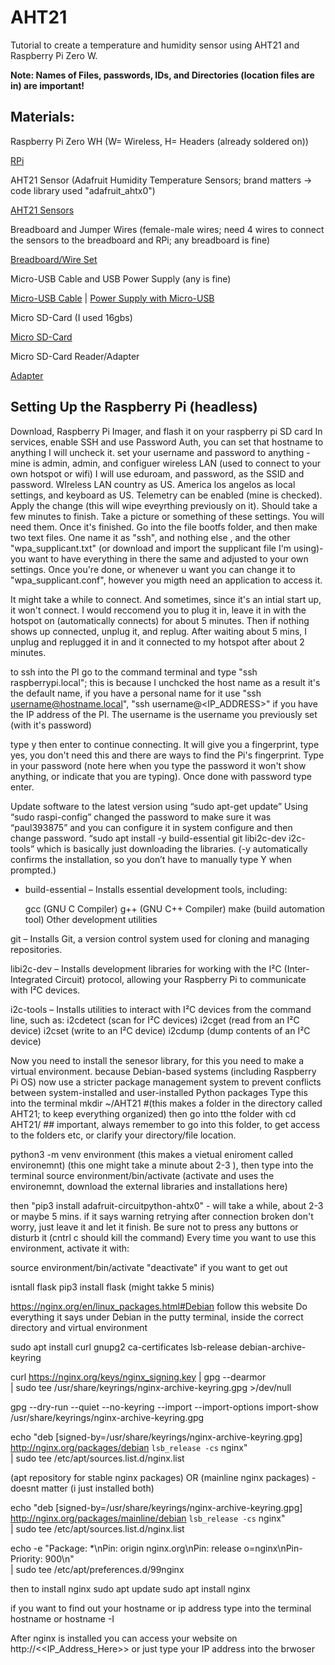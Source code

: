 # AHT21
Tutorial to create a temperature and humidity sensor using AHT21 and Raspberry Pi Zero W. 

**Note: Names of Files, passwords, IDs, and Directories (location files are in) are important!**

## Materials:
Raspberry Pi Zero WH (W= Wireless, H= Headers (already soldered on))

[RPi](https://www.amazon.com/Raspberry-Bluetooth-Compatible-Connector-headers/dp/B0CG99MR5W?crid=YN19MCMRYEC1&dib=eyJ2IjoiMSJ9.WEtUDQK3vhQkFbdhbEmfjWrj_9w6I2o00tTxnnLh9T8v7-Q9FfEwbd3aPnh53XCOjxdwvMByjlossEZ1C09VjkflufTdu0pRNFIFnekUCu0adQJX5nQh4ElQ9wNNi-DL-Q3xMKTX_HPr8TQzf7RGnhQQHzqC6pTR_GFXXKtxfP4bni95r93Z5g2F3ZNP_zS_KYKdld8jQgPP9FVbt6xnCznnPfGXeV6_T0t7BzsRcXBVR70CE2qHD10Yeg5-Nt3sz7_yWhvVnHepARwkwowbOIVOQ4I5bI_bCrN6n3VY8508R3fVTiV4f8fcn6lRuFHbSOagvTzI8TnONCw8My3Nu-NLqv8f2wCexAISXRFnCko.ZwAyMG__KfboHmyRSViGvPvxUDbDSHWUBs8Pgnxqoiw&dib_tag=se&keywords=raspberry%2Bpi%2Bzero%2Bw%2Bh&qid=1740175076&s=electronics&sprefix=raspberrry%2Bpi%2Bzero%2Bw%2B%2Celectronics%2C213&sr=1-1&th=1)

AHT21 Sensor (Adafruit Humidity Temperature Sensors; brand matters -> code library used "adafruit_ahtx0")

[AHT21 Sensors](https://www.amazon.com/UMLIFE-Precision-Temperature-Measurement-Communication/dp/B0C6DZ8YZG?crid=6KT50QK4051T&dib=eyJ2IjoiMSJ9.--9iZK9wWnKNwOHjRBdEsnOgpCZcL0V3rZdXW3BneKrRRTUKEV-4xwqiwmOQcXmch-4LNY3CXhMJIaRsgw-YE19_9oPCNUY7Ei-HE64CkUylj3EjCKtYh_Ewwpkd2e4PKiR0iXhrnyx00EvZDfkZAt4KUFXIS3cTuvGOo9QetFUDjWsZ94TcpSM2i5d4UV6Em-8UmNdBAdzkmlJiSg_2t3JLrBuIkqaAguwdcGcRhc0.AL-HbH3saLZ-HQf68Wmw1_wA0j5UtVst3vJWOnykzqc&dib_tag=se&keywords=aht21%2Btemperature%2Bsensor&qid=1740175406&sprefix=AHT21%2Caps%2C204&sr=8-5&th=1)

Breadboard and Jumper Wires (female-male wires; need 4 wires to connect the sensors to the breadboard and RPi; any breadboard is fine)

[Breadboard/Wire Set](https://www.amazon.com/HUAREW-Breadboard-Jumper-Include-Points/dp/B09VKYLYN7?crid=2LV4G3OA5VBHV&dib=eyJ2IjoiMSJ9.ozHaOEz11CAJtB_xbZ27F-e75UuFDp5cGrPdMUK1I-X73Vhc0u1U3IKdbRw0Kn2lsugL24L49g8Us7f-gVrIUbJYOTo5f9XcpIZgNX2lYVgBHJNWRCf06lu8CKsz0uNLRE_UrM8SrzQXpSuyLy9J6Ol_aOHhAF9iOsc1MjEKr7ajN_xdOuw9zKelyJrTrpCoaNsXsZwXg1GpweQhkxVlkcce551PlK4-CNnuCrfSnss.UNmPV_krCkfU3wT4rHPr_wS87d90idZtb-0NkZFWOy4&dib_tag=se&keywords=breadboard+and+jumper+wires&qid=1740175667&sprefix=breadboard+and+jumper+wir%2Caps%2C202&sr=8-3)

Micro-USB Cable and USB Power Supply (any is fine)

[Micro-USB Cable](https://www.amazon.com/Charging-Transfer-Android-Trustable-MYFON/dp/B098DW7485?crid=2KGXKFFMHT4LZ&dib=eyJ2IjoiMSJ9.WR63mKTxAJQICRAe9uZ2APmoXscPxGk0W7TyUC7zUOepA-mpjv4JSKc1TkT1jRBtRmhycVZ-cl4f3JYFXJR7O3_LLi8tkEZYT5f7mRLzJFfMCqghjIbRt4eznJGgL9yjrhd1zb7qvKVPF-RDueImDUPlszzwvTUlVjFaRiWpCVwkkyDuAYS4zCI0-1Tmf3UU56BfcM_TKoSWlt88bGwOz5jYuJS3tRJJiZg0mCpGFHg.CrI8OwJtEzEehjiZbrl8bqo9uIz5VVNQopMxnrXjyEE&dib_tag=se&keywords=micro%2Busb&qid=1740176049&sprefix=micro%2Bus%2Caps%2C424&sr=8-4&th=1)
 | [Power Supply with Micro-USB](https://www.amazon.com/Bawofu-Supply-Charger-Adapter-Universal/dp/B0BSF3TB8P?crid=GUN3N529THFG&dib=eyJ2IjoiMSJ9.lYhV7VDm_2PdWXB38EVtA02ZZ7iTnEt0e1GHHrJR7H-A7YUYv8pu5nxWQ7iMlAVJMPfazuqkRkG1BzAlhpBj4AjYpgJcEcc16EPM8PTqiW1PBQR6Drh13yWa1on5Gw0jTePA4rHzNEF3PaHFvhK9I9OuBv8BXpHlIZpUg0alz7NwJFWD_JH4RpYLw4iHFJc9go3ukDCHMC6_hDzy22HaQ24OA6pjEWbc4NFmOJ38OWE.BmYW0u6zvDPYID3bANagd9w2uxxxoVkdTjy3aoZ5TI8&dib_tag=se&keywords=usb+power+supply+micro+usb&qid=1740176249&sprefix=usb+power+supply+micro+us%2Caps%2C195&sr=8-3)

Micro SD-Card (I used 16gbs)

[Micro SD-Card](https://www.amazon.com/Center-Memory-Adapter-Mobile-Storage/dp/B08HD83TFJ?crid=2BQCKLHXHA5EH&dib=eyJ2IjoiMSJ9.Uwx19gT9ffNa_idEUNhHLJndkVLmxwwGnyqGY6G1drtN2FIqpZ_wLSP502zU4lT5zjOn7B-wRiLJ6fMHJoWHX165Mj-_fy6-B2s90l42A_S-AtgFJkagv_ywZk8Ex1R8fuDYqfwqa3CWecMKt1EXu0eRoirFcVh3iZrlrp6LsC19x1RwCJnKUxmdas0dDScssYJNrI4B4kqLAXwkg6KeI4XM28WHZFKjpsGHCEmv0Ec.xecKIXm0zfVyXNANv6De-CHw-tlmf1NerkyQ6wCURds&dib_tag=se&keywords=micro+sd+card+16gb+microcenter&qid=1740176570&sprefix=micro+sd+card+16gb+microcente%2Caps%2C182&sr=8-1)

Micro SD-Card Reader/Adapter

[Adapter](https://www.amazon.com/Reader-Adapter-Camera-Memory-Wansurs/dp/B0B9QZ4W4Y?crid=1NRJQU9RFIEUX&dib=eyJ2IjoiMSJ9.aZ5CyI1seaCTFVUzT0NlJpD8dyQjzqiqAURiyClSNrH2BGRKFKbUrMzzF59pt43S0IFH3E6I00N6K6GSyrhpmx3imwonNx4xzcFtk9ZzN4DJMNFZl6cg6qMy5rCOA6W2LOXlkYWOTcdxbBAmjkMfaEBSL3PMtZakDS_UNtSwuSrGZeT5n0gP3ZLp572kA636_A4iDL-Rms6Z5qR8qW5fw_pHX3N3wMLKtk3T0xdtz6U.9WVDsjNrwOKz5CJDiLGtSr47cc6gQd7MSiG2myKHeTE&dib_tag=se&keywords=micro+sd+card+adapter&qid=1740176655&sprefix=micro+sd+card+adapt%2Caps%2C207&sr=8-4)

## Setting Up the Raspberry Pi (headless)
Download, Raspberry Pi Imager, and flash it on your raspberry pi SD card
In services, enable SSH and use Password Auth, you can set that hostname to anything I will uncheck it. set your username and password to anything - mine is admin, admin, and configuer wireless LAN (used to connect to your own hotspot or wifi)
I will use eduroam, and password, as the SSID and password. WIreless LAN country as US. America los angelos as local settings, and keyboard as US. Telemetry can be enabled (mine is checked). Apply the change (this will wipe eveyrthing previously on it). Should take a few minutes to finish. Take a picture or something of these settings. You will need them.
Once it's finished. Go into the file bootfs folder, and then make two text files. One name it as "ssh", and nothing else , and the other "wpa_supplicant.txt" (or download and import the supplicant file I'm using)- you want to have everything in there the same and adjusted to your own settings. Once you're done, or whenever u want you can change it to "wpa_supplicant.conf", however you migth need an application to access it.

It might take a while to connect. And sometimes, since it's an intial start up, it won't connect. I would reccomend you to plug it in, leave it in with the hotspot on (automatically connects) for about 5 minutes. Then if nothing shows up connected, unplug it, and replug. After waiting about 5 mins, I unplug and replugged it in and it connected to my hotspot after about 2 minutes. 

to ssh into the PI go to the command terminal and type "ssh raspberrypi.local"; this is because I unchcked the host name as a result it's the default name, if you have a personal name for it use "ssh username@hostname.local", "ssh username@<IP_ADDRESS>" if you have the IP address of the PI. The username is the username you previously set (with it's password)

type y then enter to continue connecting. It will give you a fingerprint, type yes, you don't need this and there are ways to find the Pi's fingerprint. Type in your password (note here when you type the password it won't show anything, or indicate that you are typing). Once done with password type enter. 

Update software to the latest version using “sudo apt-get update”
Using “sudo raspi-config” changed the password to make sure it was “paul393875” and you can configure it in system configure and then change password.
 “sudo apt install -y build-essential git libi2c-dev i2c-tools” which is basically just downloading the libraries. (-y automatically confirms the installation, so you don’t have to manually type Y when prompted.)
- build-essential – Installs essential development tools, including:

    gcc (GNU C Compiler)
    g++ (GNU C++ Compiler)
    make (build automation tool)
    Other development utilities

git – Installs Git, a version control system used for cloning and managing repositories.

libi2c-dev – Installs development libraries for working with the I²C (Inter-Integrated Circuit) protocol, allowing your Raspberry Pi to communicate with I²C devices.

i2c-tools – Installs utilities to interact with I²C devices from the command line, such as:
    i2cdetect (scan for I²C devices)
    i2cget (read from an I²C device)
    i2cset (write to an I²C device)
    i2cdump (dump contents of an I²C device)

Now you need to install the senesor library, for this you need to make a virtual environment. because Debian-based systems (including Raspberry Pi OS) now use a stricter package management system to prevent conflicts between system-installed and user-installed Python packages
Type this into the terminal
mkdir ~/AHT21 #(this makes a folder in the directory called AHT21; to keep everything organized)
then go into tthe folder with cd AHT21/ ## important, always remember to go into this folder, to get access to the folders etc, or clarify your directory/file location.

python3 -m venv environment (this makes a vietual eniroment called environemnt) (this one might take a minute about 2-3 ), then type into the terminal 
source environment/bin/activate (activate and uses the environemnt, download the external libraries and installations here)

then "pip3 install adafruit-circuitpython-ahtx0" - will take a while, about 2-3 or maybe 5 mins. if it says warning retrying after connection broken don't worry, just leave it and let it finish. Be sure not to press any buttons or disturb it (cntrl c should kill the command)
Every time you want to use this environment, activate it with:

source environment/bin/activate
"deactivate" if you want to get out

isntall flask 
pip3 install flask (might takke 5 minis)

https://nginx.org/en/linux_packages.html#Debian
follow this website
Do everything it says under Debian in the putty terminal, inside the correct directory and virtual environment 

sudo apt install curl gnupg2 ca-certificates lsb-release debian-archive-keyring

curl https://nginx.org/keys/nginx_signing.key | gpg --dearmor \
    | sudo tee /usr/share/keyrings/nginx-archive-keyring.gpg >/dev/null

gpg --dry-run --quiet --no-keyring --import --import-options import-show /usr/share/keyrings/nginx-archive-keyring.gpg

echo "deb [signed-by=/usr/share/keyrings/nginx-archive-keyring.gpg] \
http://nginx.org/packages/debian `lsb_release -cs` nginx" \
    | sudo tee /etc/apt/sources.list.d/nginx.list

(apt repository for stable nginx packages) OR (mainline nginx packages) - doesnt matter (i just installed both)
    
echo "deb [signed-by=/usr/share/keyrings/nginx-archive-keyring.gpg] \
http://nginx.org/packages/mainline/debian `lsb_release -cs` nginx" \
    | sudo tee /etc/apt/sources.list.d/nginx.list

echo -e "Package: *\nPin: origin nginx.org\nPin: release o=nginx\nPin-Priority: 900\n" \
    | sudo tee /etc/apt/preferences.d/99nginx

then to install nginx
sudo apt update
sudo apt install nginx

if you want to find out your hostname or ip address type into the terminal
hostname or hostname -I

After nginx is installed you can access your website on 
http://<<IP_Address_Here>>
or just type your IP address into the brwoser
